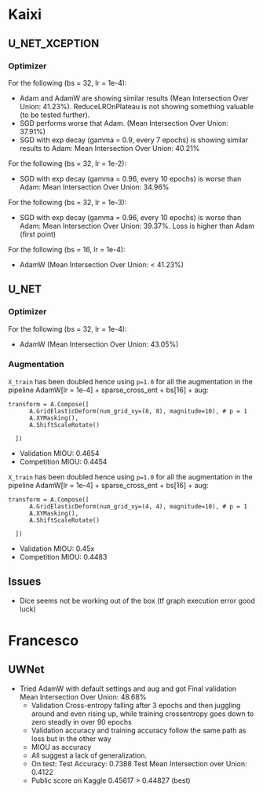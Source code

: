 # Kaixi
## U_NET_XCEPTION
### Optimizer
For the following (bs = 32, lr = 1e-4):
- Adam and AdamW are showing similar results (Mean Intersection Over Union: 41.23%). ReduceLROnPlateau is not showing something valuable (to be tested further).
- SGD performs worse that Adam. (Mean Intersection Over Union: 37.91%)
- SGD with exp decay (gamma = 0.9, every 7 epochs) is showing similar results to Adam: Mean Intersection Over Union: 40.21%

For the following (bs = 32, lr = 1e-2):
- SGD with exp decay (gamma = 0.96, every 10 epochs) is worse than Adam: Mean Intersection Over Union: 34.96%

For the following (bs = 32, lr = 1e-3):
- SGD with exp decay (gamma = 0.96, every 10 epochs) is worse than Adam: Mean Intersection Over Union: 39.37%. Loss is higher than Adam (first point)

For the following (bs = 16, lr = 1e-4):
- AdamW (Mean Intersection Over Union: < 41.23%)

## U_NET
### Optimizer
For the following (bs = 32, lr = 1e-4):
- AdamW (Mean Intersection Over Union: 43.05%)

### Augmentation
`X_train`  has been doubled hence using `p=1.0` for all the augmentation in the pipeline
AdamW[lr = 1e-4] + sparse_cross_ent + bs[16] + aug:
```
transform = A.Compose([
      A.GridElasticDeform(num_grid_xy=(8, 8), magnitude=10), # p = 1
      A.XYMasking(),
      A.ShiftScaleRotate()

  ])
```
- Validation MIOU: 0.4654
- Competition MIOU: 0.4454

`X_train`  has been doubled hence using `p=1.0` for all the augmentation in the pipeline
AdamW[lr = 1e-4] + sparse_cross_ent + bs[16] + aug:
```
transform = A.Compose([
      A.GridElasticDeform(num_grid_xy=(4, 4), magnitude=10), # p = 1
      A.XYMasking(),
      A.ShiftScaleRotate()

  ])
```
- Validation MIOU: 0.45x
- Competition MIOU: 0.4483

## Issues
- Dice seems not be working out of the box (tf graph execution error good luck)

# Francesco

## UWNet
- Tried AdamW with default settings and aug and got Final validation Mean Intersection Over Union: 48.68%
  - Validation Cross-entropy falling after 3 epochs and then juggling around and even rising up, while training crossentropy goes down to zero steadly in over 90 epochs
  - Validation accuracy and training accuracy follow the same path as loss but in the other way
  - MIOU as accuracy
  - All suggest a lack of generalization. 
  - On test: Test Accuracy: 0.7388 Test Mean Intersection over Union: 0.4122
  - Public score on Kaggle 0.45617 > 0.44827 (best)